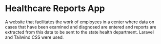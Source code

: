 # Healthcare Reports App

A website that facilitates the work of employees in a center where data on cases that have been examined and diagnosed are entered and reports are extracted from this data to be sent to the state health department. Laravel and Tailwind CSS were used.


